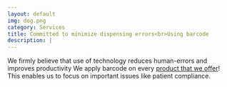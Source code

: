 ```yaml
---
layout: default
img: dog.png
category: Services
title: Committed to minimize dispensing errors<br>Using barcode
description: |
---
```

  We firmly believe that use of technology reduces human-errors and improves productivity
  We apply barcode on every [product that we offer](https://www.mukundrai.com/product-list)!
  This enables us to focus on important issues like patient compliance.
